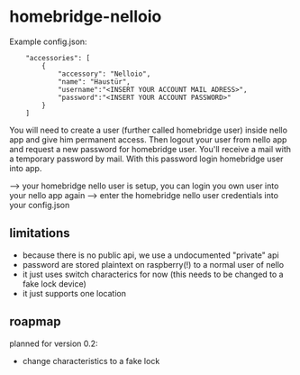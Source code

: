 # homebridge-nelloio


Example config.json:

```
    "accessories": [
        {
            "accessory": "Nelloio",
            "name": "Haustür",
            "username":"<INSERT YOUR ACCOUNT MAIL ADRESS>",
            "password":"<INSERT YOUR ACCOUNT PASSWORD>"
        } 
    ]

```

You will need to create a user (further called homebridge user) inside nello app and give him permanent access.
Then logout your user from nello app and request a new password for homebridge user.
You'll receive a mail with a temporary password by mail.
With this password login homebridge user into app.

--> your homebridge nello user is setup, you can login you own user into your nello app again
--> enter the homebridge nello user credentials into your config.json

## limitations

* because there is no public api, we use a undocumented "private" api
* password are stored plaintext on raspberry(!) to a normal user of nello
* it just uses switch characterics for now (this needs to be changed to a fake lock device)
* it just supports one location

## roapmap

planned for version 0.2:
* change characteristics to a fake lock